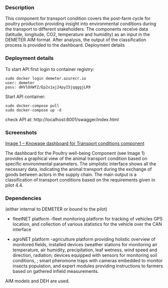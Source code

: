 ### Description
This component for transport condition covers the post-farm cycle for poultry production providing insight into environmental conditions during the transport to different stakeholders.  The components receive data (latitude, longitude, CO2, temperature and humidity) as an input in the DEMETER AIM format.  After analysis, the output of the classification process is provided to the dashboard.
Deployment details



### Deployment details 

To start API first login to container registry:
```
sudo docker login demeter.azurecr.io
user: demeter
pass: dHVlOXWfZ/Ep2x1aj24pyI5jqqggjLR9

```
Start API container:
```
sudo docker-compose pull
sudo docker-compose up -d
```

check API at:
http://localhost:8001/swagger/index.html

### Screenshots  

[Image 1 – Knowage dashboard for Transport conditions component](https://sasagronet.blob.core.windows.net/demeter/trasportcond.png)

The dashboard for the Poultry well-being Component (see Image 1) provides a graphical view of the animal transport condition based on specific environmental parameters.  The simplistic interface shows all the necessary data, indicating the animal transport during the exchange of goods between actors in the supply chain.  The main output is a classification of transport conditions based on the requirements given in pilot 4.4. 

### Dependencies 
(either internal to DEMETER or bound to the pilot)

- fleetNET platform -fleet monitoring platform for tracking of vehicles GPS location, and collection of various statistics for the vehicle over the CAN interface

- agroNET platform -agriculture platform providing holistic overview of monitored fields, installed devices (weather stations for monitoring air temperature, air humidity, precipitation, leaf wetness, wind speed and direction, radiation; devices equipped with sensors for monitoring soil conditions, ; smart pheromone traps with cameras embedded to monitor insects population, and expert modules providing instructions to farmers based on gathered infield measurements.

AIM models and DEH are used.



